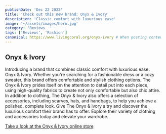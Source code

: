 ```yaml
---
publishDate: 'Dec 22 2022'
title: 'Check out this new brand: Onyx & Ivory'
description: 'Classic comfort with luxurious ease'
image: '~/assets/images/hero.jpg'
category: 'Reviews  '
tags: ['Reviews', 'Fashion']
canonical: https://www.livingcoral.org/onyx-ivory # When posting content to multiple platforms at the same time (such as this website and Medium) and want to specify the ultimate authority. Remove it to automatically generate canonical
---
```


## Onyx & Ivory

Introducing a brand that combines classic comfort with luxurious ease: Onyx & Ivory. Whether you're searching for a fashionable dress or a cozy sweater, this brand offers comfortable and stylish clothing options. The Onyx & Ivory prides itself on the attention to detail put into each piece, using high-quality fabrics to create not only comfortable but also chic attire. In addition to clothing, The Onyx & Ivory also offers a selection of accessories, including scarves, hats, and handbags, to help you achieve a polished, complete look. Give The Onyx & Ivory a try and discover the luxurious comfort their brand has to offer. Explore their variety of clothing and accessories today and elevate your wardrobe.

[Take a look at the Onyx & Ivory online store](https://onyxandivoryco.com)